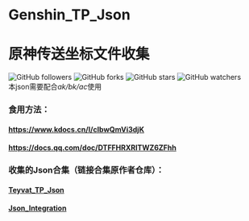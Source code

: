 # Genshin_TP_Json
# 原神传送坐标文件收集  
![GitHub followers](https://img.shields.io/github/followers/zheng327.svg?style=social)
![GitHub forks](https://img.shields.io/github/forks/Genshin_TP_Json/Genshin_TP_Json.github.io.svg?style=social)
![GitHub stars](https://img.shields.io/github/stars/Genshin_TP_Json/Genshin_TP_Json.github.io.svg?style=social)
![GitHub watchers](https://img.shields.io/github/watchers/Genshin_TP_Json/Genshin_TP_Json.github.io.svg?style=social)  
本json需要配合*ak/bk/ac*使用  
### 食用方法：  
#### https://www.kdocs.cn/l/clbwQmVi3djK  
#### https://docs.qq.com/doc/DTFFHRXRlTWZ6ZFhh  
### 收集的Json合集（链接合集原作者仓库）：  
#### [Teyvat_TP_Json](https://github.com/chiqingsan/Teyvat_TP_Json)   
#### [Json_Integration](https://github.com/Xcating/Json_Integration)  

